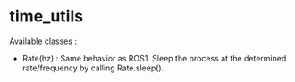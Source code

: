 # time_utils

Available classes :

* Rate(hz) :  Same behavior as ROS1. Sleep the process at the determined rate/frequency by calling Rate.sleep().
